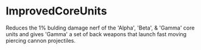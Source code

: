 # ImprovedCoreUnits
Reduces the 1% bulding damage nerf of the 'Alpha', 'Beta', & 'Gamma' core units and gives 'Gamma' a set of back weapons that launch fast moving piercing cannon projectiles. 
